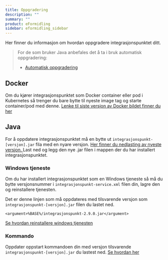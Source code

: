 ```yaml
---
title: Oppgradering
description: ""
summary: ""
product: eFormidling
sidebar: eformidling_sidebar
---
```


Her finner du informasjon om hvordan oppgradere integrasjonspunktet ditt.

> For de som bruker Java anbefales det å ta i bruk automatisk oppgradering:
>
> - [Automatisk oppgradering](../installasjon/automatisk_oppgradering) 

## Docker

Om du kjører integrasjonspunktet som Docker container eller pod i Kubernetes så trenger du bare bytte til nyeste image tag og starte container/pod med denne.
[Lenke til siste versjon av Docker bildet finner du her](../Introduksjon/last_ned#integrasjonspunktet)

## Java 

For å oppdatere integrasjonspunktet må en bytte ut ```integrasjonspunkt-[versjon].jar``` fila med en nyare versjon. [Her finner du nedlasting av nyeste versjon. ](../Introduksjon/last_ned#last-ned-integrasjonspunktet)
Last ned og legg den nye .jar filen i mappen der du har installert integrasjonspunktet.

### Windows tjeneste

Om du har installert integrasjonspunktet som en Windows tjeneste så må du bytte versjonsnummer i ```integrasjonspunkt-service.xml``` filen din, lagre den og reinstallere tjenesten. 

Det er denne linjen som må oppdateres med tilsvarende versjon som ```integrasjonspunkt-[versjon].jar``` filen du lastet ned.

```
<argument>%BASE%/integrasjonspunkt-2.9.0.jar</argument>
```

[Se hvordan reinstallere windows tjenesten](../installasjon/Eksempel/start_og_stopp#reinstallasjon-av-tjenesten)

### Kommando

Oppdater oppstart kommandoen din med versjon tilsvarende ```integrasjonspunkt-[versjon].jar``` du lastest ned. [Se hvordan her](../installasjon/Eksempel/start_og_stopp#alt-2-kj%C3%B8re-integrasjonspunktet-fra-kommandovindu)
